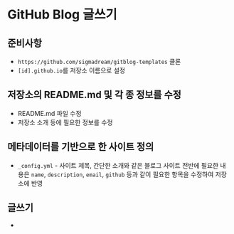 # GitHub Blog 글쓰기

## 준비사항
- `https://github.com/sigmadream/gitblog-templates` 클론
- `[id].github.io`를 저장소 이름으로 설정

## 저장소의 README.md 및 각 종 정보를 수정
- README.md 파일 수정
- 저장소 소개 등에 필요한 정보를 수정

## 메타데이터를 기반으로 한 사이트 정의
- `_config.yml`
        - 사이트 제목, 간단한 소개와 같은 블로그 사이트 전반에 필요한 내용은
        `name`, `description`, `email`, `github` 등과 같이 필요한 항목을 수정하여 저장소에 반영

## 글쓰기
- 